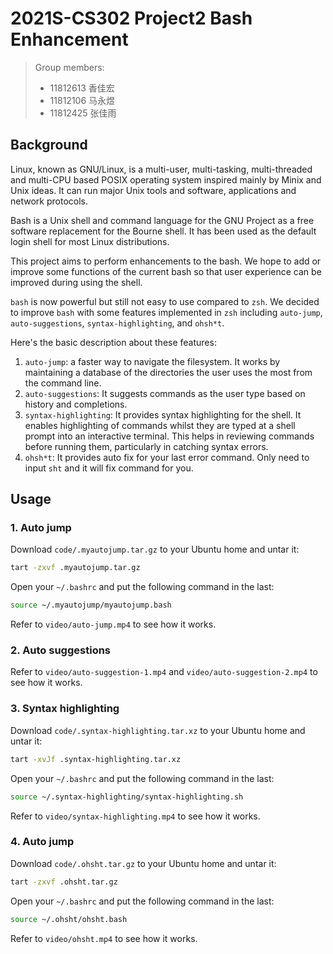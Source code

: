 # 2021S-CS302 Project2 Bash Enhancement

> Group members:
>
> - 11812613 香佳宏
> - 11812106 马永煜
> - 11812425 张佳雨

## Background

Linux, known as GNU/Linux, is a multi-user, multi-tasking, multi-threaded and multi-CPU based POSIX operating system inspired mainly by Minix and Unix ideas. It can run major Unix tools and software, applications and network protocols. 

Bash is a Unix shell and command language for the GNU Project as a free software replacement for the Bourne shell. It has been used as the default login shell for most Linux distributions. 

This project aims to perform enhancements to the bash. We hope to add or improve some functions of the current bash so that user experience can be improved during using the shell.

`bash` is now powerful but still not easy to use compared to `zsh`. We decided to improve `bash` with some features implemented in `zsh` including `auto-jump`, `auto-suggestions`, `syntax-highlighting`, and `ohsh*t`. 

Here's the basic description about these features:

1. `auto-jump`: a faster way to navigate the filesystem. It works by maintaining a database of the directories the user uses the most from the command line.
2. `auto-suggestions`: It suggests commands as the user type based on history and completions.
3. `syntax-highlighting`: It provides syntax highlighting for the shell. It enables highlighting of commands whilst they are typed at a shell prompt into an interactive terminal. This helps in reviewing commands before running them, particularly in catching syntax errors.
4. `ohsh*t`: It provides auto fix for your last error command. Only need to input `sht` and it will fix command for you.

## Usage

### 1. Auto jump

Download `code/.myautojump.tar.gz` to your Ubuntu home and untar it:

```sh
tart -zxvf .myautojump.tar.gz
```

Open your `~/.bashrc` and put the following command in the last:

```sh
source ~/.myautojump/myautojump.bash
```

Refer to `video/auto-jump.mp4` to see how it works.

### 2. Auto suggestions

Refer to `video/auto-suggestion-1.mp4` and `video/auto-suggestion-2.mp4` to see how it works.

### 3. Syntax highlighting

Download `code/.syntax-highlighting.tar.xz` to your Ubuntu home and untar it:

```sh
tart -xvJf .syntax-highlighting.tar.xz
```

Open your `~/.bashrc` and put the following command in the last:

```sh
source ~/.syntax-highlighting/syntax-highlighting.sh
```

Refer to `video/syntax-highlighting.mp4` to see how it works.

### 4. Auto jump

Download `code/.ohsht.tar.gz` to your Ubuntu home and untar it:

```sh
tart -zxvf .ohsht.tar.gz
```

Open your `~/.bashrc` and put the following command in the last:

```sh
source ~/.ohsht/ohsht.bash
```

Refer to `video/ohsht.mp4` to see how it works.

